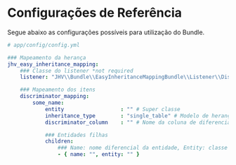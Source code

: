 Configurações de Referência
===========================

Segue abaixo as configurações possíveis para utilização do Bundle.

``` yaml
# app/config/config.yml

### Mapeamento da herança
jhv_easy_inheritance_mapping:
    ### Classe do listener *not required
    listener: "JHV\\Bundle\\EasyInheritanceMappingBundle\\Listener\\DiscriminatorMapListener"

    ### Mapeamento dos itens
    discriminator_mapping:
        some_name:
            entity 					: "" # Super classe
            inheritance_type      	: "single_table" # Modelo de herança
            discriminator_column 	: "" # Nome da coluna de diferenciação das classes

            ### Entidades filhas
            children:
                ### Name: nome diferencial da entidade, Entity: classe da entidade filha
                - { name: "", entity: "" }
```